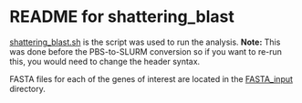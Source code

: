 # README for shattering_blast


[shattering_blast.sh](shattering_blast.sh) is the script was used to run the analysis. **Note:** This was done before the PBS-to-SLURM conversion so if you want to re-run this, you would need to change the header syntax.

FASTA files for each of the genes of interest are located in the [FASTA_input](FASTA_input) directory.
